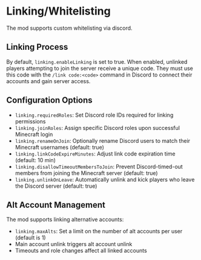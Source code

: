 # Linking/Whitelisting

The mod supports custom whitelisting via discord.

## Linking Process
By default, `linking.enableLinking` is set to true. When enabled, unlinked players attempting to join the server receive a unique code. They must use this code with the `/link code:<code>` command in Discord to connect their accounts and gain server access.

## Configuration Options
- `linking.requiredRoles`: Set Discord role IDs required for linking permissions
- `linking.joinRoles`: Assign specific Discord roles upon successful Minecraft login
- `linking.renameOnJoin`: Optionally rename Discord users to match their Minecraft usernames (default: true)
- `linking.linkCodeExpireMinutes`: Adjust link code expiration time (default: 10 min)
- `linking.disallowTimeoutMembersToJoin`: Prevent Discord-timed-out members from joining the Minecraft server (default: true)
- `linking.unlinkOnLeave`: Automatically unlink and kick players who leave the Discord server (default: true)

## Alt Account Management
The mod supports linking alternative accounts:
- `linking.maxAlts`: Set a limit on the number of alt accounts per user (default is 1)
- Main account unlink triggers alt account unlink
- Timeouts and role changes affect all linked accounts
